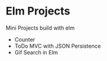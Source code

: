 # Elm Projects

Mini Projects build with elm

* Counter 
* ToDo MVC with JSON Persistence 
* Gif Search in Elm


